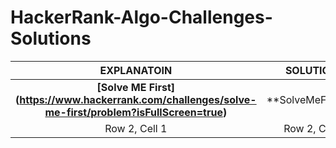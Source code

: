 # HackerRank-Algo-Challenges-Solutions 
| EXPLANATOIN | SOLUTIONS |
|:--------:|:--------:|
| **[Solve ME First] (https://www.hackerrank.com/challenges/solve-me-first/problem?isFullScreen=true)** | **SolveMeFirst.java | (https://github.com/itkhld1/HackerRank-Algo-Challenges/blob/main/SolveMeFirst.java) |
| Row 2, Cell 1 | Row 2, Cell 2 |

